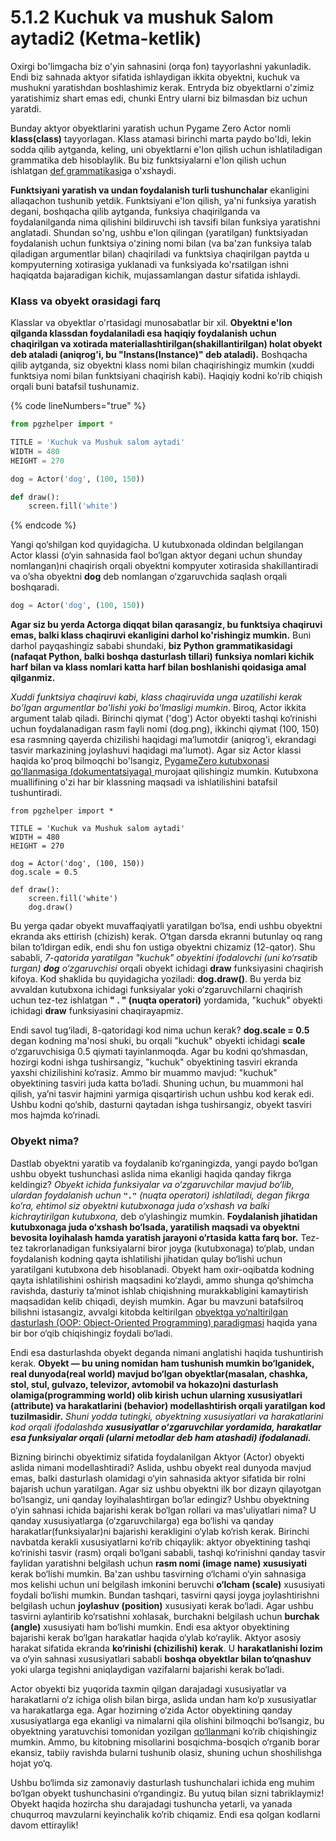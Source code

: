 # 5.1.2 Kuchuk va mushuk Salom aytadi2 (Ketma-ketlik)

Oxirgi bo'limgacha biz o'yin sahnasini (orqa fon) tayyorlashni yakunladik. Endi biz sahnada aktyor sifatida ishlaydigan ikkita obyektni, kuchuk va mushukni yaratishdan boshlashimiz kerak. Entryda biz obyektlarni o'zimiz yaratishimiz shart emas edi, chunki Entry ularni biz bilmasdan biz uchun yaratdi.

Bunday aktyor obyektlarini yaratish uchun Pygame Zero Actor nomli **klass(class)** tayyorlagan. Klass atamasi birinchi marta paydo bo'ldi, lekin sodda qilib aytganda, keling, uni obyektlarni e'lon qilish uchun ishlatiladigan grammatika deb hisoblaylik. Bu biz funktsiyalarni e'lon qilish uchun ishlatgan [def grammatikasi](https://roboticsware.gitbook.io/entry-python/boshlash/hello_world#funksiyani-qanday-yaratish-elon-qilish)ga o'xshaydi.

**Funktsiyani yaratish va undan foydalanish turli tushunchalar** ekanligini allaqachon tushunib yetdik. Funktsiyani e'lon qilish, ya'ni funksiya yaratish degani, boshqacha qilib aytganda, funksiya chaqirilganda va foydalanilganda nima qilishini bildiruvchi ish tavsifi bilan funksiya yaratishni anglatadi. Shundan so'ng, ushbu e'lon qilingan (yaratilgan) funktsiyadan foydalanish uchun funktsiya o'zining nomi bilan (va ba'zan funksiya talab qiladigan argumentlar bilan) chaqiriladi va funktsiya chaqirilgan paytda u kompyuterning xotirasiga yuklanadi va funksiyada ko'rsatilgan ishni haqiqatda bajaradigan kichik, mujassamlangan dastur sifatida ishlaydi.

### Klass va obyekt orasidagi farq

Klasslar va obyektlar o'rtasidagi munosabatlar bir xil. **Obyektni e'lon qilganda klassdan foydalaniladi esa haqiqiy foydalanish uchun chaqirilgan va xotirada materiallashtirilgan(shakillantirilgan) holat obyekt deb ataladi (aniqrog'i, bu "Instans(Instance)" deb ataladi).** Boshqacha qilib aytganda, siz obyektni klass nomi bilan chaqirishingiz mumkin (xuddi funktsiya nomi bilan funktsiyani chaqirish kabi). Haqiqiy kodni ko'rib chiqish orqali buni batafsil tushunamiz.

{% code lineNumbers="true" %}
```python
from pgzhelper import *

TITLE = 'Kuchuk va Mushuk salom aytadi'
WIDTH = 480
HEIGHT = 270

dog = Actor('dog', (100, 150))

def draw():
    screen.fill('white')
```
{% endcode %}

Yangi qo‘shilgan kod quyidagicha. U kutubxonada oldindan belgilangan Actor klassi (o‘yin sahnasida faol bo‘lgan aktyor degani uchun shunday nomlangan)ni chaqirish orqali obyektni kompyuter xotirasida shakillantiradi va o’sha obyektni **dog** deb nomlangan o‘zgaruvchida saqlash orqali boshqaradi.

```python
dog = Actor('dog', (100, 150))
```

**Agar siz bu yerda Actorga diqqat bilan qarasangiz, bu funktsiya chaqiruvi emas, balki klass chaqiruvi ekanligini darhol ko'rishingiz mumkin.** Buni darhol payqashingiz sababi shundaki, **biz Python grammatikasidagi (nafaqat Python, balki boshqa dasturlash tillari) funksiya nomlari kichik harf bilan va klass nomlari katta harf bilan boshlanishi qoidasiga amal qilganmiz.**

_Xuddi funktsiya chaqiruvi kabi, klass chaqiruvida unga uzatilishi kerak bo'lgan argumentlar bo'lishi yoki bo'lmasligi mumkin_. Biroq, Actor ikkita argument talab qiladi. Birinchi qiymat ('dog') Actor obyekti tashqi ko‘rinishi uchun foydalanadigan rasm fayli nomi (dog.png), ikkinchi qiymat (100, 150) esa rasmning qayerda chizilishi haqidagi ma’lumotdir (aniqrog'i, ekrandagi tasvir markazining joylashuvi haqidagi ma'lumot). Agar siz Actor klassi haqida ko'proq bilmoqchi bo'lsangiz, [PygameZero kutubxonasi qo'llanmasiga (dokumentatsiyaga) ](https://pygame-zero.readthedocs.io/en/latest/builtins.html#actors)murojaat qilishingiz mumkin. Kutubxona muallifining o'zi har bir klassning maqsadi va ishlatilishini batafsil tushuntiradi.

<pre class="language-python" data-line-numbers><code class="lang-python">from pgzhelper import *

TITLE = 'Kuchuk va Mushuk salom aytadi'
WIDTH = 480
HEIGHT = 270

dog = Actor('dog', (100, 150))
dog.scale = 0.5
<strong>
</strong>def draw():
    screen.fill('white')
    dog.draw()
</code></pre>

Bu yerga qadar obyekt muvaffaqiyatli yaratilgan bo‘lsa, endi ushbu obyektni ekranda aks ettirish (chizish) kerak. O‘tgan darsda ekranni butunlay oq rang bilan to‘ldirgan edik, endi shu fon ustiga obyektni chizamiz (12-qator). Shu sababli, _7-qatorida yaratilgan "kuchuk" obyektini ifodalovchi (uni ko‘rsatib turgan) **dog** o‘zgaruvchisi_ orqali obyekt ichidagi **draw** funksiyasini chaqirish kifoya. Kod shaklida bu quyidagicha yoziladi: **dog.draw()**. Bu yerda biz avvaldan kutubxona ichidagi funksiyalar yoki o‘zgaruvchilarni chaqirish uchun tez-tez ishlatgan **" . " (nuqta operatori)** yordamida, "kuchuk" obyekti ichidagi **draw** funksiyasini chaqirayapmiz.

Endi savol tug‘iladi, 8-qatoridagi kod nima uchun kerak? **dog.scale = 0.5** degan kodning ma'nosi shuki, bu orqali "kuchuk" obyekti ichidagi **scale** o‘zgaruvchisiga 0.5 qiymati tayinlanmoqda. Agar bu kodni qo‘shmasdan, hozirgi kodni ishga tushirsangiz, "kuchuk" obyektining tasviri ekranda yaxshi chizilishini ko‘rasiz. Ammo bir muammo mavjud: "kuchuk" obyektining tasviri juda katta bo‘ladi. Shuning uchun, bu muammoni hal qilish, ya’ni tasvir hajmini yarmiga qisqartirish uchun ushbu kod kerak edi. Ushbu kodni qo‘shib, dasturni qaytadan ishga tushirsangiz, obyekt tasviri mos hajmda ko‘rinadi.

### **Obyekt nima?**

Dastlab obyektni yaratib va foydalanib ko‘rganingizda, yangi paydo bo‘lgan ushbu obyekt tushunchasi aslida nima ekanligi haqida qanday fikrga keldingiz? _Obyekt ichida funksiyalar va o‘zgaruvchilar mavjud bo‘lib, ulardan foydalanish uchun **`"."`** (nuqta operatori) ishlatiladi, degan fikrga ko‘ra, ehtimol siz obyektni kutubxonaga juda o‘xshash va balki kichraytirilgan kutubxona,_ deb o‘ylashingiz mumkin. **Foydalanish jihatidan kutubxonaga juda o‘xshash bo‘lsada, yaratilish maqsadi va obyektni bevosita loyihalash hamda yaratish jarayoni o‘rtasida katta farq bor.** Tez-tez takrorlanadigan funksiyalarni biror joyga (kutubxonaga) to‘plab, undan foydalanish kodning qayta ishlatilishi jihatidan qulay bo‘lishi uchun yaratilgani kutubxona deb hisoblanadi. Obyekt ham oxir-oqibatda kodning qayta ishlatilishini oshirish maqsadini ko‘zlaydi, ammo shunga qo‘shimcha ravishda, dasturiy ta’minot ishlab chiqishning murakkabligini kamaytirish maqsadidan kelib chiqadi, deyish mumkin. Agar bu mavzuni batafsilroq bilishni istasangiz, avvalgi kitobda keltirilgan [obyektga yo‘naltirilgan dasturlash (OOP: Object-Oriented Programming) paradigmasi](https://roboticsware.gitbook.io/entry-python/dasturlash_paradigma/oop) haqida yana bir bor o‘qib chiqishingiz foydali bo‘ladi.

Endi esa dasturlashda obyekt deganda nimani anglatishi haqida tushuntirish kerak. **Obyekt — bu uning nomidan ham tushunish mumkin bo‘lganidek, real dunyoda(real world) mavjud bo‘lgan obyektlar(masalan, chashka, stol, stul, gulvazo, televizor, avtomobil va hokazo)ni dasturlash olamiga(programming world) olib kirish uchun ularning xususiyatlari (attribute) va harakatlarini (behavior) modellashtirish orqali yaratilgan kod tuzilmasidir.** _Shuni yodda tutingki, obyektning xususiyatlari va harakatlarini kod orqali ifodalashda **xususiyatlar o‘zgaruvchilar yordamida, harakatlar esa funksiyalar orqali (ularni metodlar deb ham atashadi) ifodalanadi.**_

Bizning birinchi obyektimiz sifatida foydalanilgan Aktyor (Actor) obyekti aslida nimani modellashtiradi? Aslida, ushbu obyekt real dunyoda mavjud emas, balki dasturlash olamidagi o‘yin sahnasida aktyor sifatida bir rolni bajarish uchun yaratilgan. Agar siz ushbu obyektni ilk bor dizayn qilayotgan bo‘lsangiz, uni qanday loyihalashtirgan bo‘lar edingiz? Ushbu obyektning o‘yin sahnasi ichida bajarishi kerak bo‘lgan rollari va mas'uliyatlari nima? U qanday xususiyatlarga (o‘zgaruvchilarga) ega bo‘lishi va qanday harakatlar(funksiyalar)ni bajarishi kerakligini o‘ylab ko‘rish kerak. Birinchi navbatda kerakli xususiyatlarni ko‘rib chiqaylik: aktyor obyektining tashqi ko‘rinishi tasvir (rasm) orqali bo‘lgani sababli, tashqi ko‘rinishni qanday tasvir faylidan yaratishni belgilash uchun **rasm nomi (image name) xususiyati** kerak bo‘lishi mumkin. Ba'zan ushbu tasvirning o‘lchami o‘yin sahnasiga mos kelishi uchun uni belgilash imkonini beruvchi **o‘lcham (scale)** xususiyati foydali bo‘lishi mumkin. Bundan tashqari, tasvirni qaysi joyga joylashtirishni belgilash uchun **joylashuv (position)** xususiyati kerak bo‘ladi. Agar ushbu tasvirni aylantirib ko‘rsatishni xohlasak, burchakni belgilash uchun **burchak (angle)** xususiyati ham bo‘lishi mumkin. Endi esa aktyor obyektining bajarishi kerak bo‘lgan harakatlar haqida o‘ylab ko‘raylik. Aktyor asosiy harakat sifatida ekranda **ko‘rinishi (chizilishi) kerak**. U **harakatlanishi lozim** va o‘yin sahnasi xususiyatlari sababli **boshqa obyektlar bilan to‘qnashuv** yoki ularga tegishni aniqlaydigan vazifalarni bajarishi kerak bo‘ladi.

Actor obyekti biz yuqorida taxmin qilgan darajadagi xususiyatlar va harakatlarni o‘z ichiga olish bilan birga, aslida undan ham ko‘p xususiyatlar va harakatlarga ega. Agar hozirning o‘zida Actor obyektining qanday xususiyatlarga ega ekanligi va nimalarni qila olishini bilmoqchi bo‘lsangiz, bu obyektning yaratuvchisi tomonidan yozilgan [qo‘llanma](https://pygame-zero.readthedocs.io/en/stable/builtins.html#actors)ni ko‘rib chiqishingiz mumkin. Ammo, bu kitobning misollarini bosqichma-bosqich o‘rganib borar ekansiz, tabiiy ravishda bularni tushunib olasiz, shuning uchun shoshilishga hojat yo‘q.

Ushbu bo‘limda siz zamonaviy dasturlash tushunchalari ichida eng muhim bo‘lgan obyekt tushunchasini o‘rgandingiz. Bu yutuq bilan sizni tabriklaymiz! Obyekt haqida hozircha shu darajadagi tushuncha yetarli, va yanada chuqurroq mavzularni keyinchalik ko‘rib chiqamiz. Endi esa qolgan kodlarni davom ettiraylik!

